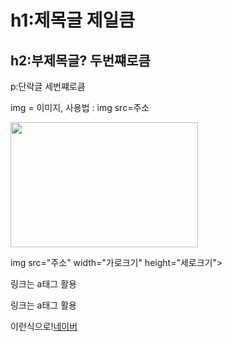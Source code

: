 <!DOCTYPE html>
<html lang="en">
<head>
    <meta charset="UTF-8">
    <meta name="viewport" content="width=device-width, initial-scale=1.0">
    <title>Document</title>
</head>
<body>
    <h1>h1:제목글 제일큼</h1>
    <h2>h2:부제목글? 두번쨰로큼</h2>
    <p>p:단락글 세번쨰로큼</p>
    <p>img = 이미지, 사용법 : img src=주소</p>
    <img src="https://encrypted-tbn0.gstatic.com/images?q=tbn:ANd9GcQkk1M-YtYBO6w86QlsQiyml7vjIz0R1Tk28g&s" width="300" height="200">
    <p>img src="주소" width="가로크기" height="세로크기"></p>
    <p>링크는 a태그 활용</p>
    <p>링크는 a태그 활용</p>
    <p>이런식으로!<a href="https://www.naver.com">네이버</a></p>
    
    
</body>
</html>